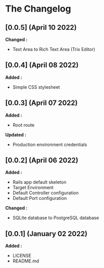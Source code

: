 # The Changelog

## [0.0.5] (April 10 2022)

**Changed :**

- Text Area to Rich Text Area (Trix Editor)

## [0.0.4] (April 08 2022)

**Added :**

- Simple CSS stylesheet

## [0.0.3] (April 07 2022)

**Added :**

- Root route

**Updated :**

- Production environment credentials

## [0.0.2] (April 06 2022)

**Added :**

- Rails app default skeleton
- Target Environment
- Default Controller configuration
- Default Port configuration

**Changed :**

- SQLite database to PostgreSQL database

## [0.0.1] (January 02 2022)

**Added :**

- LICENSE
- README.md

